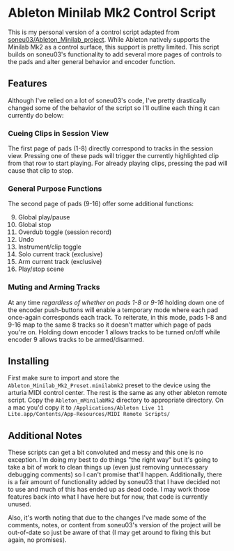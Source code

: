 #  Ableton Minilab Mk2 Control Script

This is my personal version of a control script adapted from 
[soneu03/Ableton_Minilab_project](https://github.com/soneu03/Ableton_Minilab_project). While Ableton natively supports the Minilab Mk2 as a control surface, 
this support is pretty limited. This script builds on soneu03's functionality 
to add several more pages of controls to the pads and alter general behavior 
and encoder function.

## Features

Although I've relied on a lot of soneu03's code, I've pretty drastically 
changed some of the behavior of the script so I'll outline each thing it can 
currently do below:

### Cueing Clips in Session View

The first page of pads (1-8) directly correspond to tracks in the session view. 
Pressing one of these pads will trigger the currently highlighted clip from 
that row to start playing. For already playing clips, pressing the pad will 
cause that clip to stop.

### General Purpose Functions 

The second page of pads (9-16) offer some additional functions:

9. Global play/pause
10. Global stop
11. Overdub toggle (session record)
12. Undo
13. Instrument/clip toggle
14. Solo current track (exclusive)
15. Arm current track (exclusive)
16. Play/stop scene

### Muting and Arming Tracks

At any time *regardless of whether on pads 1-8 or 9-16* holding down one of the 
encoder push-buttons will enable a temporary mode where each pad once-again 
corresponds each track. To reiterate, in this mode, pads 1-8 and 9-16 map to 
the same 8 tracks so it doesn't matter which page of pads you're on. Holding 
down encoder 1 allows tracks to be turned on/off while encoder 9 allows tracks 
to be armed/disarmed.

## Installing

First make sure to import and store the `Ableton_Minilab_Mk2_Preset.minilabmk2` preset to the device using the arturia MIDI control center. The rest is the same as any other ableton remote script. Copy the `Ableton_mMinilabMk2` 
directory to appropriate directory. On a mac you'd copy it to 
`/Applications/Ableton Live 11 Lite.app/Contents/App-Resources/MIDI Remote Scripts/`

## Additional Notes

These scripts can get a bit convoluted and messy and this one is no exception. 
I'm doing my best to do things "the right way" but it's going to take a bit of 
work to clean things up (even just removing unnecessary debugging comments) so 
I can't promise that'll happen. Additionally, there is a fair amount of 
functionality added by soneu03 that I have decided not to use and much of this 
has ended up as dead code. I may work those features back into what I have here 
but for now, that code is currently unused.

Also, it's worth noting that due to the changes I've made some of the comments, 
notes, or content from soneu03's version of the project will be out-of-date so 
just be aware of that (I may get around to fixing this but again, no promises).